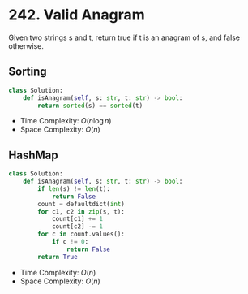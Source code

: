 # 242. Valid Anagram
Given two strings s and t, return true if t is an anagram of s, and false otherwise.
## Sorting
```PYTHON
class Solution:
    def isAnagram(self, s: str, t: str) -> bool:
        return sorted(s) == sorted(t)
```
* Time Complexity: $O(n \log n)$
* Space Complexity: $O(n)$
## HashMap
```PYTHON
class Solution:
    def isAnagram(self, s: str, t: str) -> bool:
        if len(s) != len(t):
            return False
        count = defaultdict(int)
        for c1, c2 in zip(s, t):
            count[c1] += 1
            count[c2] -= 1
        for c in count.values():
            if c != 0:
                return False
        return True
```
* Time Complexity: $O(n)$
* Space Complexity: $O(n)$